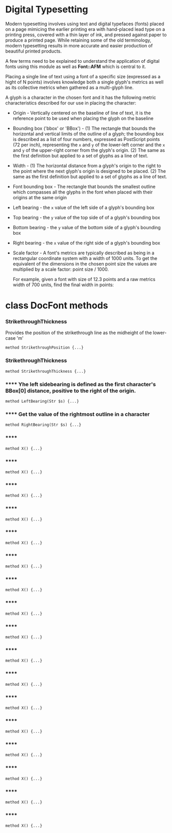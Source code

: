 **Digital Typesetting**
=======================

Modern typesetting involves using text and digital typefaces (fonts) placed on a page mimicing the earlier printing era with hand-placed lead type on a printing press, covered with a thin layer of ink, and pressed against paper to produce a printed page. While retaining some of the old terminology, modern typesetting results in more accurate and easier production of beautiful printed products.

A few terms need to be explained to understand the application of digital fonts using this module as well as **Font::AFM** which is central to it.

Placing a single line of text using a font of a specific size (expressed as a hight of N points) involves knowledge both a single glyph's metrics as well as its collective metrics when gathered as a multi-glyph line.

A glyph is a character in the chosen font and it has the following metric characteristics described for our use in placing the character:

  * Origin - Vertically centered on the baseline of line of text, it is the reference point to be used when placing the glyph on the baseline

  * Bounding box ('bbox' or 'BBox') - (1) The rectangle that bounds the horizontal and vertical limits of the outline of a glyph; the bounding box is described as a list of four numbers, expressed as PostScript points (72 per inch), representing the `x` and `y` of the lower-left corner and the `x` and `y` of the upper-right corner from the glyph's origin. (2) The same as the first definition but applied to a set of glyphs as a line of text.

  * Width - (1) The horizontal distance from a glyph's origin to the right to the point where the next glyph's origin is designed to be placed. (2) The same as the first definition but applied to a set of glyphs as a line of text.

  * Font bounding box - The rectangle that bounds the smallest outline which compasses all the glyphs in the font when placed with their origins at the same origin

  * Left bearing - the `x` value of the left side of a glyph's bounding box

  * Top bearing - the `y` value of the top side of of a glyph's bounding box

  * Bottom bearing - the `y` value of the bottom side of a glyph's bounding box

  * Right bearing - the `x` value of the right side of a glyph's bounding box

  * Scale factor - A font's metrics are typically described as being in a rectangular coordinate system with a width of 1000 units. To get the equivalent of the dimensions in the chosen point size the values are multiplied by a scale factor: point size / 1000.

    For example, given a font with size of 12.3 points and a raw metrics width of 700 units, find the final width in points:

**class DocFont methods**
=========================

### **StrikethroughThickness**

Provides the position of the strikethrough line as the midheight of the lower-case 'm'

    method StrikethroughPosition {...}

### **StrikethroughThickness**

    method StrikethroughThickness {...}

### **** Yhe left sidebearing is defined as the first character's BBox[0] distance, positive to the right of the origin.

    method LeftBearing(Str $s) {...}

### **** Get the value of the rightmost outline in a character

    method RightBearing(Str $s) {...}

### ****

    method X() {...}

### ****

    method X() {...}

### ****

    method X() {...}

### ****

    method X() {...}

### ****

    method X() {...}

### ****

    method X() {...}

### ****

    method X() {...}

### ****

    method X() {...}

### ****

    method X() {...}

### ****

    method X() {...}

### ****

    method X() {...}

### ****

    method X() {...}

### ****

    method X() {...}

### ****

    method X() {...}

### ****

    method X() {...}

### ****

    method X() {...}

### ****

    method X() {...}

